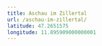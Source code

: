 ```yaml
---
title: Aschau im Zillertal
url: /aschau-im-zillertal/
latitude: 47.2651575
longitude: 11.895909000000001
---
```

